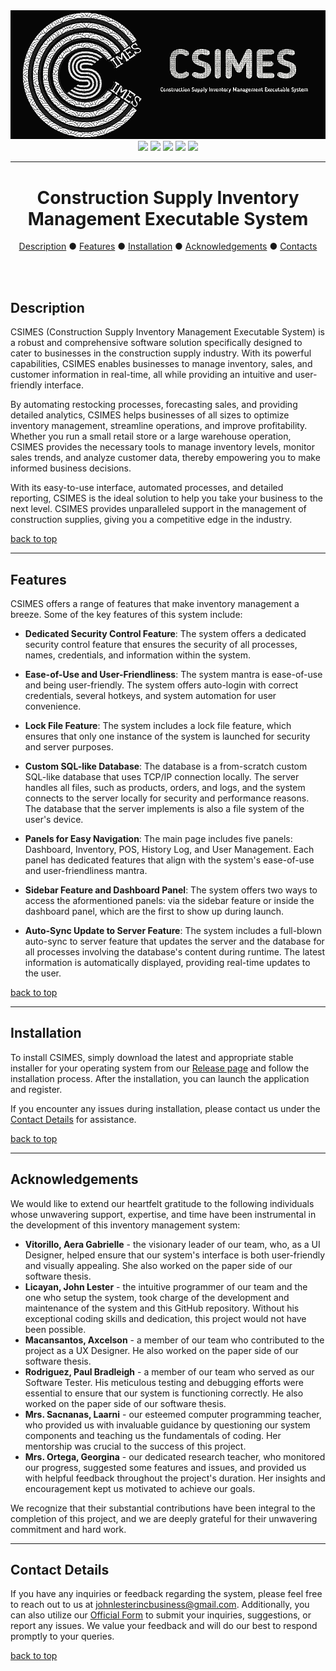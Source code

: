 <div align="center">
  <a href="https://github.com/JohnLesterDev/CSIMES"><img src="https://github.com/JohnLesterDev/CSIMES/blob/main/.static/csimes_banner_latest.png"></a>
  <br>
  <img src="https://img.shields.io/github/v/release/JohnLesterDev/CSIMES">
  <img src="https://img.shields.io/github/license/JohnLesterDev/CSIMES">
  <img src="https://img.shields.io/badge/language-Java_1.16-red">
  <img src="https://img.shields.io/badge/quality-_A_-green">
  <img src="https://img.shields.io/badge/platform-Windows-blue">
</div>

---
<h1 align="center" id="titl-csimes">Construction Supply Inventory Management Executable System</h1>
<div align="center">
  <a href="#description">Description</a> ●
  <a href="#features">Features</a> ●
  <a href="#installation">Installation</a> ●
  <a href="#acknowledgements">Acknowledgements</a> ●
  <a href="#contact-details">Contacts</a>
</div>

<br><br>

## Description

CSIMES (Construction Supply Inventory Management Executable System) is a robust and comprehensive software solution specifically designed to cater to businesses in the construction supply industry. With its powerful capabilities, CSIMES enables businesses to manage inventory, sales, and customer information in real-time, all while providing an intuitive and user-friendly interface.

By automating restocking processes, forecasting sales, and providing detailed analytics, CSIMES helps businesses of all sizes to optimize inventory management, streamline operations, and improve profitability. Whether you run a small retail store or a large warehouse operation, CSIMES provides the necessary tools to manage inventory levels, monitor sales trends, and analyze customer data, thereby empowering you to make informed business decisions.

With its easy-to-use interface, automated processes, and detailed reporting, CSIMES is the ideal solution to help you take your business to the next level. CSIMES provides unparalleled support in the management of construction supplies, giving you a competitive edge in the industry.

[back to top](#titl-csimes)

---

## Features

CSIMES offers a range of features that make inventory management a breeze. Some of the key features of this system include:

- **Dedicated Security Control Feature**: The system offers a dedicated security control feature that ensures the security of all processes, names, credentials, and information within the system.

- **Ease-of-Use and User-Friendliness**: The system mantra is ease-of-use and being user-friendly. The system offers auto-login with correct credentials, several hotkeys, and system automation for user convenience.

- **Lock File Feature**: The system includes a lock file feature, which ensures that only one instance of the system is launched for security and server purposes.

- **Custom SQL-like Database**: The database is a from-scratch custom SQL-like database that uses TCP/IP connection locally. The server handles all files, such as products, orders, and logs, and the system connects to the server locally for security and performance reasons. The database that the server implements is also a file system of the user's device.

- **Panels for Easy Navigation**: The main page includes five panels: Dashboard, Inventory, POS, History Log, and User Management. Each panel has dedicated features that align with the system's ease-of-use and user-friendliness mantra.

- **Sidebar Feature and Dashboard Panel**: The system offers two ways to access the aformentioned panels: via the sidebar feature or inside the dashboard panel, which are the first to show up during launch.

- **Auto-Sync Update to Server Feature**: The system includes a full-blown auto-sync to server feature that updates the server and the database for all processes involving the database's content during runtime. The latest information is automatically displayed, providing real-time updates to the user.

[back to top](#titl-csimes)

---

## Installation


To install CSIMES, simply download the latest and appropriate stable installer for your operating system from our [Release page](https://github.com/JohnLesterDev/CSIMES/releases) and follow the installation process. After the installation, you can launch the application and register.

If you encounter any issues during installation, please contact us under the [Contact Details](https://github.com/JohnLesterDev/CSIMES#contact-details) for assistance.

[back to top](#titl-csimes)


---

## Acknowledgements

We would like to extend our heartfelt gratitude to the following individuals whose unwavering support, expertise, and time have been instrumental in the development of this inventory management system:

- **Vitorillo, Aera Gabrielle** - the visionary leader of our team, who, as a UI Designer, helped ensure that our system's interface is both user-friendly and visually appealing. She also worked on the paper side of our software thesis.
- **Licayan, John Lester** - the intuitive programmer of our team and the one who setup the system, took charge of the development and maintenance of the system and this GitHub repository. Without his exceptional coding skills and dedication, this project would not have been possible.
- **Macansantos, Axcelson** - a member of our team who contributed to the project as a UX Designer. He also worked on the paper side of our software thesis.
- **Rodriguez, Paul Bradleigh** - a member of our team who served as our Software Tester. His meticulous testing and debugging efforts were essential to ensure that our system is functioning correctly. He also worked on the paper side of our software thesis.
- **Mrs. Sacnanas, Laarni** - our esteemed computer programming teacher, who provided us with invaluable guidance by questioning our system components and teaching us the fundamentals of coding. Her mentorship was crucial to the success of this project.
- **Mrs. Ortega, Georgina** - our dedicated research teacher, who monitored our progress, suggested some features and issues, and provided us with helpful feedback throughout the project's duration. Her insights and encouragement kept us motivated to achieve our goals.

We recognize that their substantial contributions have been integral to the completion of this project, and we are deeply grateful for their unwavering commitment and hard work.

---

## Contact Details

If you have any inquiries or feedback regarding the system, please feel free to reach out to us at [johnlesterincbusiness@gmail.com](mailto:johnlesterincbusiness@gmail.com). Additionally, you can also utilize our [Official Form](https://example.com/contact) to submit your inquiries, suggestions, or report any issues. We value your feedback and will do our best to respond promptly to your queries.

[back to top](#titl-csimes)
